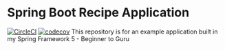 # Spring Boot Recipe Application

[![CircleCI](https://circleci.com/gh/elmiguel0/recipe-application.svg?style=svg)](https://circleci.com/gh/elmiguel0/recipe-application)
[![codecov](https://codecov.io/gh/elmiguel0/recipe-application/branch/master/graph/badge.svg)](https://codecov.io/gh/elmiguel0/recipe-application)
This repository is for an example application built in my Spring Framework 5 - Beginner to Guru